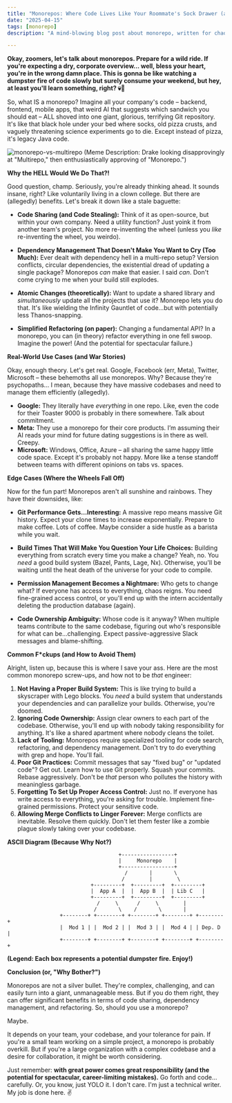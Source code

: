 ```yaml
---
title: "Monorepos: Where Code Lives Like Your Roommate's Sock Drawer (and Smells About the Same)"
date: "2025-04-15"
tags: [monorepo]
description: "A mind-blowing blog post about monorepo, written for chaotic Gen Z engineers."

---
```


**Okay, zoomers, let's talk about monorepos. Prepare for a wild ride. If you're expecting a dry, corporate overview... well, bless your heart, you're in the wrong damn place. This is gonna be like watching a dumpster fire of code slowly but surely consume your weekend, but hey, at least you'll learn something, right? 💀🙏**

So, what IS a monorepo? Imagine all your company's code – backend, frontend, mobile apps, that weird AI that suggests which sandwich you should eat – ALL shoved into one giant, glorious, terrifying Git repository. It's like that black hole under your bed where socks, old pizza crusts, and vaguely threatening science experiments go to die. Except instead of pizza, it's legacy Java code.

![monorepo-vs-multirepo](https://i.imgflip.com/35v68f.jpg)
(Meme Description: Drake looking disapprovingly at "Multirepo," then enthusiastically approving of "Monorepo.")

**Why the HELL Would We Do That?!**

Good question, champ. Seriously, you're already thinking ahead. It sounds insane, right? Like voluntarily living in a clown college. But there are (allegedly) benefits. Let's break it down like a stale baguette:

*   **Code Sharing (and Code Stealing):** Think of it as open-source, but within your own company. Need a utility function? Just yoink it from another team's project. No more re-inventing the wheel (unless you *like* re-inventing the wheel, you weirdo).

*   **Dependency Management That Doesn't Make You Want to Cry (Too Much):** Ever dealt with dependency hell in a multi-repo setup? Version conflicts, circular dependencies, the existential dread of updating a single package? Monorepos *can* make that easier. I said *can*. Don't come crying to me when your build still explodes.

*   **Atomic Changes (theoretically):** Want to update a shared library and *simultaneously* update all the projects that use it? Monorepo lets you do that. It's like wielding the Infinity Gauntlet of code…but with potentially less Thanos-snapping.

*   **Simplified Refactoring (on paper):** Changing a fundamental API? In a monorepo, you can (in theory) refactor everything in one fell swoop. Imagine the power! (And the potential for spectacular failure.)

**Real-World Use Cases (and War Stories)**

Okay, enough theory. Let's get real. Google, Facebook (err, Meta), Twitter, Microsoft – these behemoths all use monorepos. Why? Because they're psychopaths… I mean, because they have massive codebases and need to manage them efficiently (allegedly).

*   **Google:** They literally have *everything* in one repo. Like, even the code for their Toaster 9000 is probably in there somewhere. Talk about commitment.
*   **Meta:** They use a monorepo for their core products. I’m assuming their AI reads your mind for future dating suggestions is in there as well. Creepy.
*   **Microsoft:** Windows, Office, Azure – all sharing the same happy little code space. Except it's probably not happy. More like a tense standoff between teams with different opinions on tabs vs. spaces.

**Edge Cases (Where the Wheels Fall Off)**

Now for the fun part! Monorepos aren't all sunshine and rainbows. They have their downsides, like:

*   **Git Performance Gets…Interesting:** A massive repo means massive Git history. Expect your clone times to increase exponentially. Prepare to make coffee. Lots of coffee. Maybe consider a side hustle as a barista while you wait.

*   **Build Times That Will Make You Question Your Life Choices:** Building everything from scratch every time you make a change? Yeah, no. You *need* a good build system (Bazel, Pants, Lage, Nx). Otherwise, you'll be waiting until the heat death of the universe for your code to compile.

*   **Permission Management Becomes a Nightmare:** Who gets to change what? If everyone has access to everything, chaos reigns. You need fine-grained access control, or you'll end up with the intern accidentally deleting the production database (again).

*   **Code Ownership Ambiguity:** Whose code is it anyway? When multiple teams contribute to the same codebase, figuring out who's responsible for what can be…challenging. Expect passive-aggressive Slack messages and blame-shifting.

**Common F\*ckups (and How to Avoid Them)**

Alright, listen up, because this is where I save your ass. Here are the most common monorepo screw-ups, and how not to be *that* engineer:

1.  **Not Having a Proper Build System:** This is like trying to build a skyscraper with Lego blocks. You *need* a build system that understands your dependencies and can parallelize your builds. Otherwise, you're doomed.
2.  **Ignoring Code Ownership:** Assign clear owners to each part of the codebase. Otherwise, you'll end up with nobody taking responsibility for anything. It's like a shared apartment where nobody cleans the toilet.
3.  **Lack of Tooling:** Monorepos require specialized tooling for code search, refactoring, and dependency management. Don't try to do everything with grep and hope. You'll fail.
4.  **Poor Git Practices:** Commit messages that say "fixed bug" or "updated code"? Get out. Learn how to use Git properly. Squash your commits. Rebase aggressively. Don't be *that* person who pollutes the history with meaningless garbage.
5.  **Forgetting To Set Up Proper Access Control:** Just no. If everyone has write access to everything, you're asking for trouble. Implement fine-grained permissions. Protect your sensitive code.
6. **Allowing Merge Conflicts to Linger Forever:** Merge conflicts are inevitable. Resolve them quickly. Don't let them fester like a zombie plague slowly taking over your codebase.

**ASCII Diagram (Because Why Not?)**

```
                                    +-----------------+
                                    |     Monorepo    |
                                    +-----------------+
                                      /       |       \
                                     /        |        \
                           +---------+  +---------+  +---------+
                           |  App A  |  |  App B  |  | Lib C   |
                           +---------+  +---------+  +---------+
                             /     \      /     \        |
                            /       \    /       \       |
                 +--------+ +--------+ +--------+ +--------+ +--------+
                 |  Mod 1 | |  Mod 2 | |  Mod 3 | |  Mod 4 | | Dep. D |
                 +--------+ +--------+ +--------+ +--------+ +--------+
```

**(Legend: Each box represents a potential dumpster fire. Enjoy!)**

**Conclusion (or, "Why Bother?")**

Monorepos are not a silver bullet. They're complex, challenging, and can easily turn into a giant, unmanageable mess. But if you do them right, they can offer significant benefits in terms of code sharing, dependency management, and refactoring. So, should you use a monorepo?

Maybe.

It depends on your team, your codebase, and your tolerance for pain. If you're a small team working on a simple project, a monorepo is probably overkill. But if you're a large organization with a complex codebase and a desire for collaboration, it might be worth considering.

Just remember: **with great power comes great responsibility (and the potential for spectacular, career-limiting mistakes).** Go forth and code… carefully. Or, you know, just YOLO it. I don't care. I'm just a technical writer. My job is done here. ✌️
